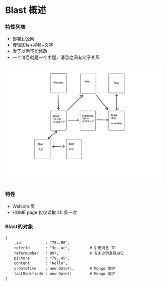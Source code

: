 Blast 概述
======

### 特性列表

* 部署到公网
* 传输图片+视频+文字
* 发了以后不能修改
* 一个消息就是一个主题，消息之间有父子关系

![](UI-brief.png)

### 特性

* Welcom 页
* HOME page 仅仅读取 20 条一次

### Blast的对象

    {
        _id           : "78..90",
        referId       : "3e..ac",         # 引用消息 ID
        referNumber   : 897,              # 有多少消息引用它
        picture       : "79..45", 
        content       : "Hello", 
        createTime    : new Date(),       # Mongo 维护
        lastModifiedm : new Date()        # Mongo 维护
    }

